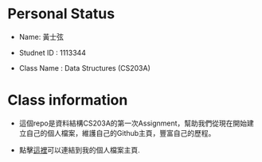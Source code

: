 # Personal Status
- Name: 黃士弦

- Studnet ID : 1113344

- Class Name : Data Structures (CS203A)
# Class information
- 這個repo是資料結構CS203A的第一次Assignment，幫助我們從現在開始建立自己的個人檔案，維護自己的Github主頁，豐富自己的歷程。

- 點擊[這裡](https://molong1230.github.io/)可以連結到我的個人檔案主頁.
